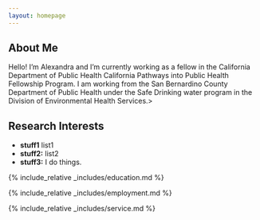 ```yaml
---
layout: homepage
---
```


## About Me

Hello! I’m Alexandra and I’m currently working as a fellow in the California Department of Public Health California Pathways into Public Health Fellowship Program. I am working from the San Bernardino County Department of Public Health under the Safe Drinking water program in the Division of Environmental Health Services.>

## Research Interests

- **stuff1** list1
- **stuff2:** list2
- **stuff3:** I do things.

{% include_relative _includes/education.md %}

{% include_relative _includes/employment.md %}

<!--{% include_relative _includes/pubs.md %}-->

<!--{% include_relative _includes/art.md %}--> <!-- you can escape this line if you don't have any art examples -->

<!--{% include_relative _includes/grants.md %}-->

<!--{% include_relative _includes/awards.md %}-->

<!--{% include_relative _includes/conferences.md %}-->

{% include_relative _includes/service.md %}
